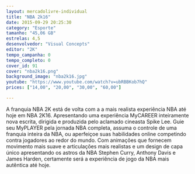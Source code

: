 ```yaml
---
layout: mercadolivre-individual
title: "NBA 2k16"
date: 2015-09-29 20:25:30
category: "Esporte"
tamanho: "45,06 GB"
estrelas: 4,5
desenvolvedor: "Visual Concepts"
editor: "2K"
tempo_campanha: 0
tempo_completo: 0
cover_id: 91
cover: "nba2k16.png"
background_image: "nba2k16.jpg"
youtube: "https://www.youtube.com/watch?v=ubRBBKob7hQ"
prices: ["14,00", "20,00", "30,00", "60,00"]

---
```


A franquia NBA 2K está de volta com a a mais realista experiência NBA até hoje em NBA 2K16. Apresentando uma experiência MyCAREER inteiramente nova escrita, dirigida e produzida pelo aclamado cineasta Spike Lee. Guie seu MyPLAYER pela jornada NBA completa, assuma o controle de uma franquia inteira da NBA, ou aperfeiçoe suas habilidades online competindo contra jogadores ao redor do mundo. Com animações que fornecem movimento mais suave e articulações mais realistas e um design de capa único apresentando os astros da NBA Stephen Curry, Anthony Davis e James Harden, certamente será a experiência de jogo da NBA mais autêntica até hoje.
